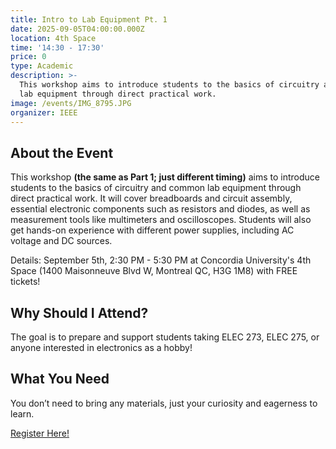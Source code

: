 ```yaml
---
title: Intro to Lab Equipment Pt. 1
date: 2025-09-05T04:00:00.000Z
location: 4th Space
time: '14:30 - 17:30'
price: 0
type: Academic
description: >-
  This workshop aims to introduce students to the basics of circuitry and common
  lab equipment through direct practical work.
image: /events/IMG_8795.JPG
organizer: IEEE
---
```


## About the Event

This workshop **(the same as Part 1; just different timing)** aims to introduce students to the basics of circuitry and common lab equipment through direct practical work. It will cover breadboards and circuit assembly, essential electronic components such as resistors and diodes, as well as measurement tools like multimeters and oscilloscopes. Students will also get hands-on experience with different power supplies, including AC voltage and DC sources.

Details: September 5th, 2:30 PM - 5:30 PM at Concordia University's 4th Space (1400 Maisonneuve Blvd W, Montreal  QC, H3G 1M8) with FREE tickets!

## Why Should I Attend?

The goal is to prepare and support students taking ELEC 273, ELEC 275, or anyone interested in electronics as a hobby!

## What You Need

You don’t need to bring any materials, just your curiosity and eagerness to learn.

[Register Here!](https://www.zeffy.com/ticketing/ieee-intro-to-lab-equipment-winter--2025 "Register Here!")
